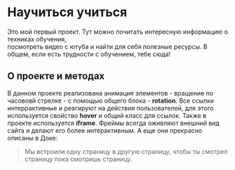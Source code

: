 # Научиться учиться

Это мой первый проект.
Тут можно почитать интересную информацию о техниках обучения, \
посмотреть видео с ютуба и найти для себя полезные ресурсы.
В общем, если есть трудности с обучением, тебе сюда!

## О проекте и методах
В данном проекте реализована анимация элементов - вращение по часововй стрелке - с помощью общего блока - __rotation__.
Все ссылки интеррактивные и реагируют на действия пользователей, для этого используется свойство __hover__ и общий класс для ссылок.
Также в проекте используется __iframe__. Фреймы всегда оживляют внешний вид сайта и делают его более интерактивным. А еще они прекрасно описаны в Доке:

> Мы встроили одну страницу в другую страницу, чтобы ты смотрел страницу пока смотришь страницу.
